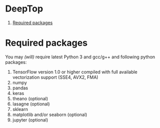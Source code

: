 # DeepTop

1. [Required packages](https://github.com/mjagkow/DeepTop/wiki/Home#required-packages)


# Required packages
You may _(will)_ require latest Python 3 and gcc/g++ and following python packages:

1. TensorFlow version 1.0 or higher compiled with full available vectorization support (SSE4, AVX2, FMA)
2. numpy
3. pandas
4. keras
5. theano (optional)
6. lasagne (optional)
7. sklearn
8. matplotlib and/or seaborn (optional)
9. jupyter (optional)
